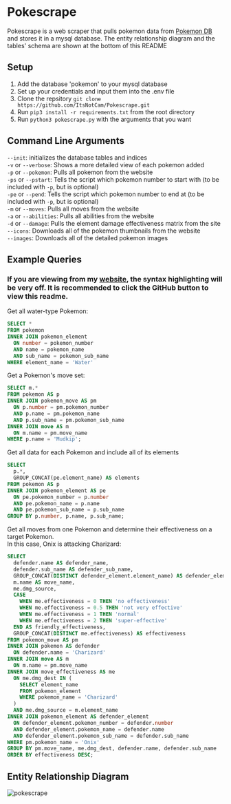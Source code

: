 # Pokescrape

Pokescrape is a web scraper that pulls pokemon data from [Pokemon DB](https://pokemondb.net) and stores it in a mysql database.
The entity relationship diagram and the tables' schema are shown at the bottom of this README

## Setup
1. Add the database 'pokemon' to your mysql database
2. Set up your credentials and input them into the .env file
3. Clone the repsitory `git clone https://github.com/ItsNotCam/Pokescrape.git`
4. Run `pip3 install -r requirements.txt` from the root directory
5. Run `python3 pokescrape.py` with the arguments that you want

## Command Line Arguments
`--init`: initializes the database tables and indices \
`-v` or `--verbose`: Shows a more detailed view of each pokemon added \
`-p` or `--pokemon`: Pulls all pokemon from the website \
`-ps` or `--pstart`: Tells the script which pokemon number to start with (to be included with `-p`, but is optional) \
`-pe` or `--pend`: Tells the script which pokemon number to end at (to be included with `-p`, but is optional) \
`-m` or `--moves`: Pulls all moves from the website \
`-a` or `--abilities`: Pulls all abilities from the website \
`-d` or `--damage`: Pulls the element damage effectiveness matrix from the site \
`--icons`: Downloads all of the pokemon thumbnails from the website \
`--images`: Downloads all of the detailed pokemon images

## Example Queries
### If you are viewing from my [website](https://cameronayoung.dev), the syntax highlighting will be very off. It is recommended to click the GitHub button to view this readme.
Get all water-type Pokemon:
```sql
SELECT * 
FROM pokemon
INNER JOIN pokemon_element
  ON number = pokemon_number
  AND name = pokemon_name
  AND sub_name = pokemon_sub_name
WHERE element_name = 'Water'
```

Get a Pokemon's move set:
```sql
SELECT m.* 
FROM pokemon AS p
INNER JOIN pokemon_move AS pm
  ON p.number = pm.pokemon_number
  AND p.name = pm.pokemon_name
  AND p.sub_name = pm.pokemon_sub_name
INNER JOIN move AS m
  ON m.name = pm.move_name
WHERE p.name = 'Mudkip';
```

Get all data for each Pokemon and include all of its elements
```sql
SELECT 
  p.*,
  GROUP_CONCAT(pe.element_name) AS elements
FROM pokemon AS p
INNER JOIN pokemon_element AS pe 
  ON pe.pokemon_number = p.number
  AND pe.pokemon_name = p.name
  AND pe.pokemon_sub_name = p.sub_name
GROUP BY p.number, p.name, p.sub_name;
```

Get all moves from one Pokemon and determine their effectiveness on a target Pokemon. \
In this case, Onix is attacking Charizard:
```sql
SELECT
  defender.name AS defender_name,
  defender.sub_name AS defender_sub_name,
  GROUP_CONCAT(DISTINCT defender_element.element_name) AS defender_elements,
  m.name AS move_name,
  me.dmg_source,
  CASE
    WHEN me.effectiveness = 0 THEN 'no effectiveness'
    WHEN me.effectiveness = 0.5 THEN 'not very effective'
    WHEN me.effectiveness = 1 THEN 'normal'
    WHEN me.effectiveness = 2 THEN 'super-effective'
  END AS friendly_effectiveness,
  GROUP_CONCAT(DISTINCT me.effectiveness) AS effectiveness
FROM pokemon_move AS pm
INNER JOIN pokemon AS defender
  ON defender.name = 'Charizard'
INNER JOIN move AS m
  ON m.name = pm.move_name
INNER JOIN move_effectiveness AS me
  ON me.dmg_dest IN (
    SELECT element_name
    FROM pokemon_element
    WHERE pokemon_name = 'Charizard'
  )
  AND me.dmg_source = m.element_name
INNER JOIN pokemon_element AS defender_element
  ON defender_element.pokemon_number = defender.number
  AND defender_element.pokemon_name = defender.name
  AND defender_element.pokemon_sub_name = defender.sub_name
WHERE pm.pokemon_name = 'Onix'
GROUP BY pm.move_name, me.dmg_dest, defender.name, defender.sub_name
ORDER BY effectiveness DESC;
```

## Entity Relationship Diagram
![pokescrape](https://github.com/ItsNotCam/Pokescrape/assets/46014191/93925f73-5048-46a3-a37a-c239d9e5c6b2)
